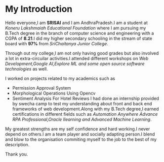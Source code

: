 # My Introduction

Hello everyone,I am __SRISAI__ and I am AndhraPradesh.I am a student at _Koneru Lakshmaiah Educational Foundation_ where I am pursuing my B.Tech degree in the branch of computer science and engineering with a CGPA of __8.21__.I did my higher secondary schooling in the stream of state board with __97%__ from _SriChaitanya Junior College_.

Through out my college,I am not only having good grades but also involved a lot in extra-circuilar activities.I attended different workshops on _Web Development,Google AI,Explore ML and some open source software technologies_ as well.

I worked on projects related to my academics such as
* Permission Approval System
* Morphological Operations Using Opencv
* Sentiment Analysis For Hotel Reviews
I had done an internship provided by swecha camp to test my understanding about front and back end frameworks of web development.Along with my B.Tech degree,I earned certifications in different fields such as _Automation Anywhere Advance RPA Professional,Oracle Ilearning and Advanced Machine Learning_.

My greatest strengths are my self confidence and hard working.I never depend on others.I am a team player and socially adapting person.I blend and blow to the organisation commiting myself to the job to the best of my description.

Thank you.
